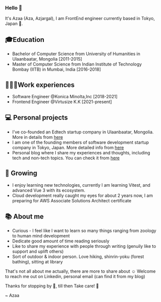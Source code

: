 ### Hello 👋

It's Azaa (Aza, Azjargal), I am FrontEnd engineer currently based in Tokyo, Japan :japan:.

## 🎓Education
- Bachelor of Computer Science from University of Humanities in Ulaanbaatar, Mongolia [2011-2015]
- Master of Computer Science from Indian Institute of Technology Bombay (IITB) in Mumbai, India [2016-2018]

## 👩🏻‍💻Work experiences
- Software Engineer @Konica Minolta,Inc [2018-2021]
- Frontend Engineer @Virtusize K.K [2021-present]

## :computer: Personal projects
- I've co-founded an Edtech startup company in Ulaanbaatar, Mongolia. More in details from [here](http://byteacads.com/)
- I am one of the founding members of software development startup company in Tokyo, Japan. More detailed info from [here](https://www.gertech.jp/)
- Personal blog where I share my experiences and thoughts, including tech and non-tech topics. You can check it from [here](http://azjargal.me/)

## :seedling: Growing
 - I enjoy learning new technologies, currently I am learning Vitest, and advanced Vue 3 with its ecosystem.
 - Cloud development really caught my eyes for about 2 years now, I am preparing for AWS Associate Solutions Architect certificate

## :books: About me
- Curious - I feel like I want to learn so many things ranging from zoology to human mind development
- Dedicate good amount of time reading seriously 
- Like to share my experience with people through writing (genuily like to support and uplift others)
- Sort of outdoor & indoor person. Love hiking, shinrin-yoku (forest bathing), sitting at library

That's not all about me actually, there are more to share about :relaxed:
Welcome to reach me out on Linkedin, personal email (can find it from my blog) 

Thanks for stopping by :yellow_heart:, till then Take care! :wave: 

~ Azaa

<!--
**Azjargal13/Azjargal13** is a ✨ _special_ ✨ repository because its `README.md` (this file) appears on your GitHub profile.

Here are some ideas to get you started:

- 🔭 I’m currently working on ...
- 🌱 I’m currently learning ...
- 👯 I’m looking to collaborate on ...
- 🤔 I’m looking for help with ...
- 💬 Ask me about ...
- 📫 How to reach me: ...
- 😄 Pronouns: ...
- ⚡ Fun fact: ...
-->
